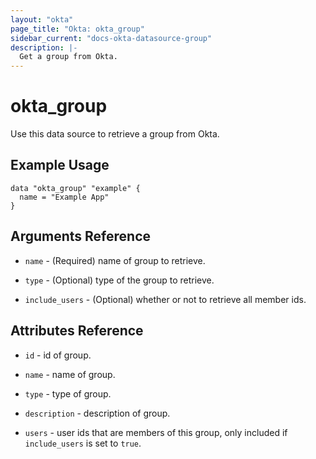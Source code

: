 ```yaml
---
layout: "okta"
page_title: "Okta: okta_group"
sidebar_current: "docs-okta-datasource-group"
description: |-
  Get a group from Okta.
---
```


# okta_group

Use this data source to retrieve a group from Okta.

## Example Usage

```hcl
data "okta_group" "example" {
  name = "Example App"
}
```

## Arguments Reference

- `name` - (Required) name of group to retrieve.

- `type` - (Optional) type of the group to retrieve.

- `include_users` - (Optional) whether or not to retrieve all member ids.

## Attributes Reference

- `id` - id of group.

- `name` - name of group.

- `type` - type of group.

- `description` - description of group.

- `users` - user ids that are members of this group, only included if `include_users` is set to `true`.
